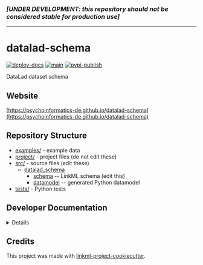 
### *[UNDER DEVELOPMENT: this repository should not be considered stable for production use]*
---


# datalad-schema

[![deploy-docs](https://github.com/psychoinformatics-de/datalad-schema/workflows/deploy-docs/badge.svg)](https://github.com/psychoinformatics-de/datalad-schema/actions/workflows/deploy-docs.yaml)
[![main](https://github.com/psychoinformatics-de/datalad-schema/workflows/main/badge.svg)](https://github.com/psychoinformatics-de/datalad-schema/actions/workflows/main.yaml)
[![pypi-publish](https://github.com/psychoinformatics-de/datalad-schema/workflows/pypi-publish/badge.svg)](https://github.com/psychoinformatics-de/datalad-schema/actions/workflows/pypi-publish.yaml)

DataLad dataset schema

## Website

[https://psychoinformatics-de.github.io/datalad-schema](https://psychoinformatics-de.github.io/datalad-schema)

## Repository Structure

* [examples/](examples/) - example data
* [project/](project/) - project files (do not edit these)
* [src/](src/) - source files (edit these)
  * [datalad_schema](src/datalad_schema)
    * [schema](src/datalad_schema/schema) -- LinkML schema
      (edit this)
    * [datamodel](src/datalad_schema/datamodel) -- generated
      Python datamodel
* [tests/](tests/) - Python tests

## Developer Documentation

<details>
Use the `make` command to generate project artefacts:

* `make all`: make everything
* `make deploy`: deploys site
</details>

## Credits

This project was made with
[linkml-project-cookiecutter](https://github.com/linkml/linkml-project-cookiecutter).
